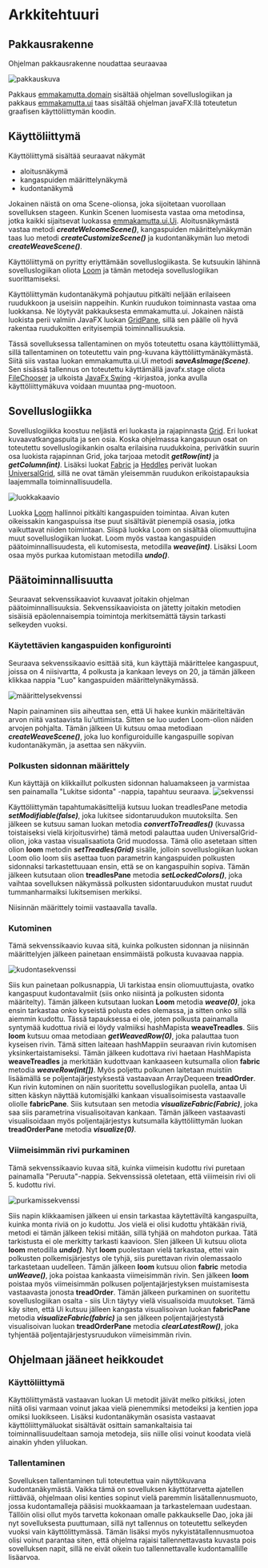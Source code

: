 # Arkkitehtuuri

## Pakkausrakenne

Ohjelman pakkausrakenne noudattaa seuraavaa

![pakkauskuva](https://github.com/emmakamutta/ot-harjoitustyo/blob/master/dokumentaatio/kuvat/pakkauskaavio.png)


Pakkaus [emmakamutta.domain](https://github.com/emmakamutta/ot-harjoitustyo/tree/master/kudontasovellus/src/main/java/emmakamutta/domain) sisältää ohjelman sovelluslogiikan ja pakkaus [emmakamutta.ui](https://github.com/emmakamutta/ot-harjoitustyo/tree/master/kudontasovellus/src/main/java/emmakamutta/ui) taas sisältää ohjelman javaFX:llä toteutetun graafisen käyttöliittymän koodin.

## Käyttöliittymä
Käyttöliittymä sisältää seuraavat näkymät 
* aloitusnäkymä
* kangaspuiden määrittelynäkymä
* kudontanäkymä

Jokainen näistä on oma Scene-olionsa, joka sijoitetaan vuorollaan sovelluksen stageen. Kunkin Scenen luomisesta vastaa oma metodinsa, jotka kaikki sijaitsevat luokassa [emmakamutta.ui.Ui](https://github.com/emmakamutta/ot-harjoitustyo/blob/master/kudontasovellus/src/main/java/emmakamutta/ui/Ui.java). Aloitusnäkymästä vastaa metodi ***createWelcomeScene()***, kangaspuiden määrittelynäkymän taas luo metodi ***createCustomizeScene()*** ja kudontanäkymän luo metodi ***createWeaveScene()***.

Käyttöliittymä on pyritty eriyttämään sovelluslogiikasta. Se kutsuukin lähinnä sovelluslogiikan oliota [Loom](https://github.com/emmakamutta/ot-harjoitustyo/blob/master/kudontasovellus/src/main/java/emmakamutta/domain/Loom.java) ja tämän metodeja sovelluslogiikan suorittamiseksi.

Käyttöliittymän kudontanäkymä pohjautuu pitkälti neljään erilaiseen ruudukkoon ja useisiin nappeihin. Kunkin ruudukon toiminnasta vastaa oma luokkansa. Ne löytyvät pakkauksesta emmakamutta.ui. Jokainen näistä luokista perii valmiin JavaFX luokan [GridPane](https://docs.oracle.com/javase/8/javafx/api/javafx/scene/layout/GridPane.html), sillä sen päälle oli hyvä rakentaa ruudukoitten erityisempiä toiminnallisuuksia. 

Tässä sovelluksessa tallentaminen on myös toteutettu osana käyttöliittymää, sillä tallentaminen on toteutettu vain png-kuvana käyttöliittymänäkymästä. Siitä siis vastaa luokan emmakamutta.ui.Ui metodi ***saveAsImage(Scene)***. Sen sisässä tallennus on toteutettu käyttämällä javafx.stage oliota [FileChooser](https://docs.oracle.com/javase/8/javafx/api/javafx/stage/FileChooser.html) ja ulkoista [JavaFx Swing](https://mvnrepository.com/artifact/org.openjfx/javafx-swing) -kirjastoa, jonka avulla käyttöliittymäkuva voidaan muuntaa png-muotoon.

## Sovelluslogiikka

Sovelluslogiikka koostuu neljästä eri luokasta ja rajapinnasta [Grid](https://github.com/emmakamutta/ot-harjoitustyo/blob/master/kudontasovellus/src/main/java/emmakamutta/domain/Grid.java). Eri luokat kuvaavatkangaspuita ja sen osia. Koska ohjelmassa kangaspuun osat on toteutettu sovelluslogiikankin osalta erilaisina ruudukkoina, perivätkin suurin osa luokista rajapinnan Grid, joka tarjoaa metodit ***getRow(int)*** ja ***getColumn(int)***. Lisäksi luokat [Fabric](https://github.com/emmakamutta/ot-harjoitustyo/blob/master/kudontasovellus/src/main/java/emmakamutta/domain/Fabric.java) ja [Heddles](https://github.com/emmakamutta/ot-harjoitustyo/blob/master/kudontasovellus/src/main/java/emmakamutta/domain/Heddles.java) perivät luokan [UniversalGrid](https://github.com/emmakamutta/ot-harjoitustyo/blob/master/kudontasovellus/src/main/java/emmakamutta/domain/UniversalGrid.java), sillä ne ovat tämän yleisemmän ruudukon erikoistapauksia laajemmalla toiminnallisuudella. 

![luokkakaavio](https://github.com/emmakamutta/ot-harjoitustyo/blob/master/dokumentaatio/kuvat/luokkakaavio.png)

Luokka [Loom](https://github.com/emmakamutta/ot-harjoitustyo/blob/master/kudontasovellus/src/main/java/emmakamutta/domain/Loom.java) hallinnoi pitkälti kangaspuiden toimintaa. Aivan kuten oikeissakin kangaspuissa itse puut sisältävät pienempiä osasia, jotka vaikuttavat niiden toimintaan. Siispä luokka Loom on sisältää oliomuuttujina muut sovelluslogiikan luokat. Loom myös vastaa kangaspuiden päätoiminnallisuudesta, eli kutomisesta, metodilla ***weave(int)***. Lisäksi Loom osaa myös purkaa kutomistaan metodilla ***undo()***. 

## Päätoiminnallisuutta
Seuraavat sekvenssikaaviot kuvaavat joitakin ohjelman päätoiminnallisuuksia. Sekvenssikaavioista on jätetty joitakin metodien sisäisiä epäolennaisempia toimintoja merkitsemättä täysin tarkasti selkeyden vuoksi.

### Käytettävien kangaspuiden konfigurointi
Seuraava sekvenssikaavio esittää sitä, kun käyttäjä määrittelee kangaspuut, joissa on 4 niisivartta, 4 polkusta ja kankaan leveys on 20, ja tämän jälkeen klikkaa nappia "Luo" kangaspuiden määrittelynäkymässä.

![määrittelysekvenssi](https://github.com/emmakamutta/ot-harjoitustyo/blob/master/dokumentaatio/kuvat/luontisekvenssi.png)

Napin painaminen siis aiheuttaa sen, että Ui hakee kunkin määriteltävän arvon niitä vastaavista liu'uttimista. Sitten se luo uuden Loom-olion näiden arvojen pohjalta. Tämän jälkeen Ui kutsuu omaa metodiaan ***createWeaveScene()***, joka luo konfiguroiduille kangaspuille sopivan kudontanäkymän, ja asettaa sen näkyviin.

### Polkusten sidonnan määrittely
Kun käyttäjä on klikkaillut polkusten sidonnan haluamakseen ja varmistaa sen painamalla "Lukitse sidonta" -nappia, tapahtuu seuraava.
![sekvenssi](https://github.com/emmakamutta/ot-harjoitustyo/blob/master/dokumentaatio/kuvat/polkusten_varmistussekvenssi.png)

Käyttöliittymän tapahtumakäsittelijä kutsuu luokan treadlesPane metodia ***setModifiable(false)***, joka lukitsee sidontaruudukon muutoksilta. Sen jälkeen se kutsuu saman luokan metodia ***convertToTreadles()*** (kuvassa toistaiseksi vielä kirjoitusvirhe) tämä metodi palauttaa uuden UniversalGrid-olion, joka vastaa visualisaatiota Grid muodossa. Tämä olio asetetaan sitten olion **loom** metodin ***setTreadles(Grid)*** sisälle, jolloin sovelluslogiikan luokan Loom olio loom siis asettaa tuon parametrin kangaspuiden polkusten sidonnaksi tarkastettuuaan ensin, että se on kangaspuihin sopiva. Tämän jälkeen kutsutaan olion **treadlesPane** metodia ***setLockedColors()***, joka vaihtaa sovelluksen näkymässä polkusten sidontaruudukon mustat ruudut tummanharmaiksi lukitsemisen merkiksi.

Niisinnän määrittely toimii vastaavalla tavalla.

### Kutominen
Tämä sekvenssikaavio kuvaa sitä, kuinka polkusten sidonnan ja niisinnän määrittelyjen jälkeen painetaan ensimmäistä polkusta kuvaavaa nappia.

![kudontasekvenssi](https://github.com/emmakamutta/ot-harjoitustyo/blob/master/dokumentaatio/kuvat/kutomissekvenssi.png)

Siis kun painetaan polkusnappia, Ui tarkistaa ensin oliomuuttujasta, ovatko kangaspuut kudontavalmiit (siis onko niisintä ja polkusten sidonta määritelty). Tämän jälkeen kutsutaan luokan **Loom** metodia ***weave(0)***, joka ensin tarkastaa onko kyseistä polusta edes olemassa, ja sitten onko sillä aiemmin kudottu. Tässä tapauksessa ei ole, joten polkusta painamalla syntymää kudottua riviä ei löydy valmiiksi hashMapista **weaveTreadles**. Siis **loom** kutsuu omaa metodiaan ***getWeavedRow(0)***, joka palauttaa tuon kyseisen rivin. Tämä sitten laiteaan hashMappiin seuraavan rivin kutomisen yksinkertaistamiseksi. Tämän jälkeen kudottava rivi haetaan HashMapista **weaveTreadles** ja merkitään kudottvaan kankaaseen kutsumalla olion **fabric** metodia ***weaveRow(int[])***. Myös poljettu polkunen laitetaan muistiin lisäämällä se poljentajärjestyksestä vastaavaan ArrayDequeen **treadOrder**. Kun rivin kutominen on näin suoritettu sovelluslogiikan puolella, antaa Ui sitten käskyn näyttää kutomisjälki kankaan visualisoimisesta vastaavalle oliolle **fabricPane**. Siis kutsutaan sen metodia ***visualizeFabric(Fabric)***, joka saa siis parametrina visualisoitavan kankaan. Tämän jälkeen vastaavasti visualisoidaan myös poljentajärjestys kutsumalla käyttöliittymän luokan **treadOrderPane** metodia ***visualize(0)***.

### Viimeisimmän rivi purkaminen
Tämä sekvenssikaavio kuvaa sitä, kuinka viimeisin kudottu rivi puretaan painamalla "Peruuta"-nappia. Sekvenssissä oletetaan, että viiimeisin rivi oli 5. kudottu rivi. 

![purkamissekvenssi](https://github.com/emmakamutta/ot-harjoitustyo/blob/master/dokumentaatio/kuvat/purkamissekvenssi.png)

Siis napin klikkaamisen jälkeen ui ensin tarkastaa käytettäviltä kangaspuilta, kuinka monta riviä on jo kudottu. Jos vielä ei olisi kudottu yhtäkään riviä, metodi ei tämän jälkeen tekisi mitään, sillä tyhjää on mahdoton purkaa. Tätä tarkistusta ei ole merkitty tarkasti kaavioon. Slen jälkeen Ui kutsuu oliota **loom** metodilla ***undo()***.
Nyt **loom** puolestaan vielä tarkastaa, ettei vain polkusten polkemisjärjestys ole tyhjä, siis purettavan rivin olemassaolo tarkastetaan uudelleen. Tämän jälkeen **loom** kutsuu olion **fabric** metodia ***unWeave()***, joka poistaa kankaasta viimeisimmän rivin. Sen jälkeen **loom** poistaa myös viimeisimmän polkusen poljentajärjestyksen muistamisesta vastaavasta jonosta **treadOrder**. Tämän jälkeen purkaminen on suoritettu sovelluslogiikan osalta - siis Ui:n täytyy vielä visualisoida muutokset. Tämä käy siten, että Ui kutsuu jälleen kangasta visualisoivan luokan **fabricPane** metodia ***visualizeFabric(fabric)*** ja sen jälkeen poljentajärjestystä visualisoivan luokan **treadOrderPane** metodia ***clearLatestRow()***, joka tyhjentää poljentajärjestysruudukon viimeisimmän rivin. 


## Ohjelmaan jääneet heikkoudet

### Käyttöliittymä
Käyttöliittymästä vastaavan luokan Ui metodit jäivät melko pitkiksi, joten niitä olisi varmaan voinut jakaa vielä pienemmiksi metodeiksi ja kentien jopa omiksi luokikseen. Lisäksi kudontanäkymän osasista vastaavat käyttöliittymäluokat sisältävät osittain samankaltaisia tai toiminnallisuudeltaan samoja metodeja, siis niille olisi voinut koodata vielä ainakin yhden yliluokan.

### Tallentaminen
Sovelluksen tallentaminen tuli toteutettua vain näyttökuvana kudontanäkymästä. Vaikka tämä on sovelluksen käyttötarvetta ajatellen riittävää, ohjelmaan olisi kenties sopinut vielä paremmin lisätallennusmuoto, jossa kudontamalleja pääsisi muokkaamaan ja tarkastelemaan uudestaan. Tällöin olisi ollut myös tarvetta kokonaan omalle pakkaukselle Dao, joka jäi nyt sovelluksesta puuttumaan, sillä nyt tallennus on toteutettu selkeyden vuoksi vain käyttölittymässä. Tämän lisäksi myös nykyistätallennusmuotoa olisi voinut parantaa siten, että ohjelma rajaisi tallennettavasta kuvasta pois sovelluksen napit, sillä ne eivät oikein tuo tallennettavalle kudontamallille lisäarvoa.


